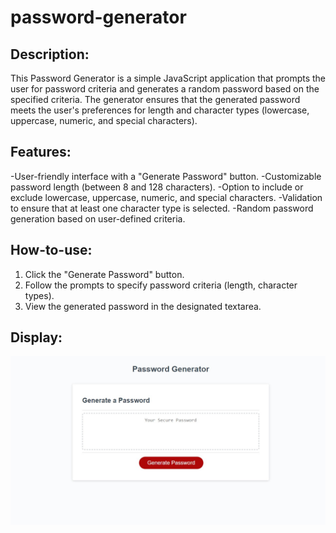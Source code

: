 # password-generator

## Description:
This Password Generator is a simple JavaScript application that prompts the user for password criteria and generates a random password based on the specified criteria. The generator ensures that the generated password meets the user's preferences for length and character types (lowercase, uppercase, numeric, and special characters).


## Features:
-User-friendly interface with a "Generate Password" button.
-Customizable password length (between 8 and 128 characters).
-Option to include or exclude lowercase, uppercase, numeric, and special characters.
-Validation to ensure that at least one character type is selected.
-Random password generation based on user-defined criteria.

## How-to-use:
1. Click the "Generate Password" button.
2. Follow the prompts to specify password criteria (length, character types).
3. View the generated password in the designated textarea.

## Display:
![Alt text](<./assets/images/Web capture_21-1-2024_213835_localhost.jpeg>)